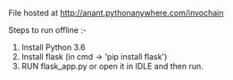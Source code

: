 File hosted at http://anant.pythonanywhere.com/invochain

Steps to run offline :-
1. Install Python 3.6
2. Install flask (in cmd -> 'pip install flask')
3. RUN flask_app.py or open it in IDLE and then run.
